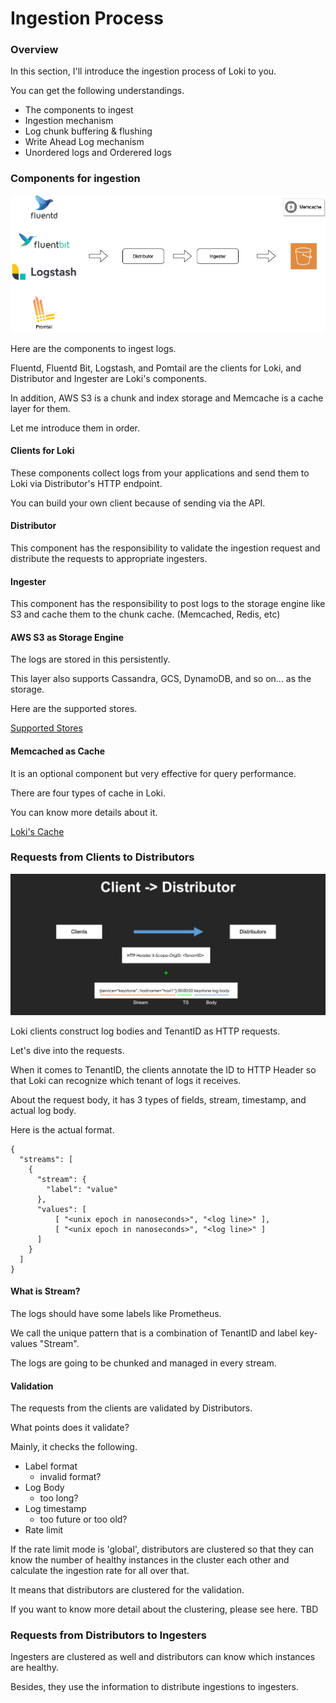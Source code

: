 # Ingestion Process

### Overview

In this section, I'll introduce the ingestion process of Loki to you.

You can get the following understandings.

* The components to ingest
* Ingestion mechanism
* Log chunk buffering & flushing
* Write Ahead Log mechanism
* Unordered logs and Orderered logs

### Components for ingestion

![Ingestion Overview](.gitbook/assets/loki-book-ingestion.drawio.png)

Here are the components to ingest logs.

Fluentd, Fluentd Bit, Logstash, and Pomtail are the clients for Loki, and Distributor and Ingester are Loki's components.

In addition, AWS S3 is a chunk and index storage and Memcache is a cache layer for them.

Let me introduce them in order.

#### Clients for Loki

These components collect logs from your applications and send them to Loki via Distributor's HTTP endpoint.

You can build your own client because of sending via the API.

#### Distributor

This component has the responsibility to validate the ingestion request and distribute the requests to appropriate ingesters.

#### Ingester

This component has the responsibility to post logs to the storage engine like S3 and cache them to the chunk cache. (Memcached, Redis, etc)

#### AWS S3 as Storage Engine

The logs are stored in this persistently.

This layer also supports Cassandra, GCS, DynamoDB, and so on... as the storage.

Here are the supported stores.

[Supported Stores](https://grafana.com/docs/loki/latest/operations/storage/)

#### Memcached as Cache

It is an optional component but very effective for query performance.

There are four types of cache in Loki.

You can know more details about it.

[Loki's Cache](ingestion-process.md#overview)

### Requests from Clients to Distributors

![](<.gitbook/assets/スクリーンショット 2021-12-03 10.32.47.png>)

Loki clients construct log bodies and TenantID as HTTP requests.

Let's dive into the requests.

When it comes to TenantID, the clients annotate the ID to HTTP Header so that Loki can recognize which tenant of logs it receives.

About the request body, it has 3 types of fields, stream, timestamp, and actual log body.

Here is the actual format.

```
{
  "streams": [
    {
      "stream": {
        "label": "value"
      },
      "values": [
          [ "<unix epoch in nanoseconds>", "<log line>" ],
          [ "<unix epoch in nanoseconds>", "<log line>" ]
      ]
    }
  ]
}
```

#### What is Stream?

The logs should have some labels like Prometheus.

We call the unique pattern that is a combination of TenantID and label key-values "Stream".

The logs are going to be chunked and managed in every stream.

#### Validation

The requests from the clients are validated by Distributors.

What points does it validate?

Mainly, it checks the following.

* Label format
  * invalid format?
* Log Body
  * too long?
* Log timestamp
  * too future or too old?
* Rate limit

If the rate limit mode is 'global', distributors are clustered so that they can know the number of healthy instances in the cluster each other and calculate the ingestion rate for all over that.

It means that distributors are clustered for the validation.

If you want to know more detail about the clustering, please see here. TBD

### Requests from Distributors to Ingesters

Ingesters are clustered as well and distributors can know which instances are healthy.

Besides, they use the information to distribute ingestions to ingesters.











